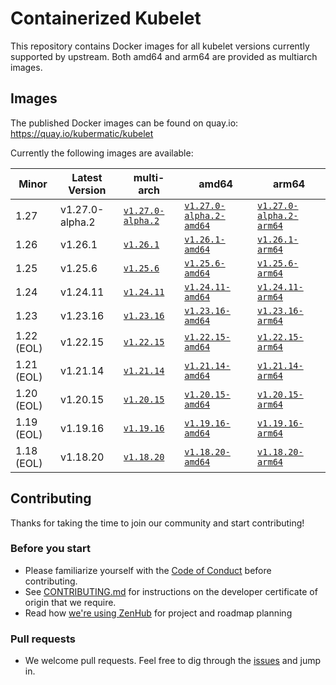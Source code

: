 # Containerized Kubelet

This repository contains Docker images for all kubelet versions currently supported by upstream.
Both amd64 and arm64 are provided as multiarch images.

## Images

The published Docker images can be found on quay.io: https://quay.io/kubermatic/kubelet

Currently the following images are available:

<!-- versions_start -->
| Minor | Latest Version | multi-arch | amd64 | arm64 |
| ----- | ------- | ---------- | ----- | ----- |
| 1.27 | v1.27.0-alpha.2 | [`v1.27.0-alpha.2`](https://quay.io/kubermatic/kubelet:v1.27.0-alpha.2) | [`v1.27.0-alpha.2-amd64`](https://quay.io/kubermatic/kubelet:v1.27.0-alpha.2-amd64) | [`v1.27.0-alpha.2-arm64`](https://quay.io/kubermatic/kubelet:v1.27.0-alpha.2-arm64) |
| 1.26 | v1.26.1 | [`v1.26.1`](https://quay.io/kubermatic/kubelet:v1.26.1) | [`v1.26.1-amd64`](https://quay.io/kubermatic/kubelet:v1.26.1-amd64) | [`v1.26.1-arm64`](https://quay.io/kubermatic/kubelet:v1.26.1-arm64) |
| 1.25 | v1.25.6 | [`v1.25.6`](https://quay.io/kubermatic/kubelet:v1.25.6) | [`v1.25.6-amd64`](https://quay.io/kubermatic/kubelet:v1.25.6-amd64) | [`v1.25.6-arm64`](https://quay.io/kubermatic/kubelet:v1.25.6-arm64) |
| 1.24 | v1.24.11 | [`v1.24.11`](https://quay.io/kubermatic/kubelet:v1.24.11) | [`v1.24.11-amd64`](https://quay.io/kubermatic/kubelet:v1.24.11-amd64) | [`v1.24.11-arm64`](https://quay.io/kubermatic/kubelet:v1.24.11-arm64) |
| 1.23 | v1.23.16 | [`v1.23.16`](https://quay.io/kubermatic/kubelet:v1.23.16) | [`v1.23.16-amd64`](https://quay.io/kubermatic/kubelet:v1.23.16-amd64) | [`v1.23.16-arm64`](https://quay.io/kubermatic/kubelet:v1.23.16-arm64) |
| 1.22 (EOL) | v1.22.15 | [`v1.22.15`](https://quay.io/kubermatic/kubelet:v1.22.15) | [`v1.22.15-amd64`](https://quay.io/kubermatic/kubelet:v1.22.15-amd64) | [`v1.22.15-arm64`](https://quay.io/kubermatic/kubelet:v1.22.15-arm64) |
| 1.21 (EOL) | v1.21.14 | [`v1.21.14`](https://quay.io/kubermatic/kubelet:v1.21.14) | [`v1.21.14-amd64`](https://quay.io/kubermatic/kubelet:v1.21.14-amd64) | [`v1.21.14-arm64`](https://quay.io/kubermatic/kubelet:v1.21.14-arm64) |
| 1.20 (EOL) | v1.20.15 | [`v1.20.15`](https://quay.io/kubermatic/kubelet:v1.20.15) | [`v1.20.15-amd64`](https://quay.io/kubermatic/kubelet:v1.20.15-amd64) | [`v1.20.15-arm64`](https://quay.io/kubermatic/kubelet:v1.20.15-arm64) |
| 1.19 (EOL) | v1.19.16 | [`v1.19.16`](https://quay.io/kubermatic/kubelet:v1.19.16) | [`v1.19.16-amd64`](https://quay.io/kubermatic/kubelet:v1.19.16-amd64) | [`v1.19.16-arm64`](https://quay.io/kubermatic/kubelet:v1.19.16-arm64) |
| 1.18 (EOL) | v1.18.20 | [`v1.18.20`](https://quay.io/kubermatic/kubelet:v1.18.20) | [`v1.18.20-amd64`](https://quay.io/kubermatic/kubelet:v1.18.20-amd64) | [`v1.18.20-arm64`](https://quay.io/kubermatic/kubelet:v1.18.20-arm64) |


<!-- versions_end -->

## Contributing

Thanks for taking the time to join our community and start contributing!

### Before you start

* Please familiarize yourself with the [Code of Conduct][3] before contributing.
* See [CONTRIBUTING.md][2] for instructions on the developer certificate of origin that we require.
* Read how [we're using ZenHub][13] for project and roadmap planning

### Pull requests

* We welcome pull requests. Feel free to dig through the [issues][1] and jump in.

[1]: https://github.com/kubermatic/kubelet/issues
[2]: https://github.com/kubermatic/kubelet/blob/main/CONTRIBUTING.md
[3]: https://github.com/kubermatic/kubelet/blob/main/CODE_OF_CONDUCT.md

[11]: https://groups.google.com/forum/#!forum/kubermatic-dev
[12]: https://kubermatic.slack.com/messages/kubelet
[13]: https://github.com/kubermatic/kubelet/blob/main/Zenhub.md
[15]: http://slack.kubermatic.io/
